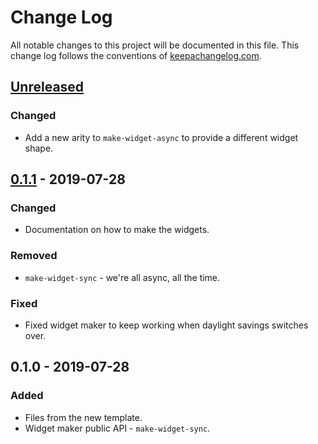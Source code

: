 # Change Log
All notable changes to this project will be documented in this file. This change log follows the conventions of [keepachangelog.com](http://keepachangelog.com/).

## [Unreleased]
### Changed
- Add a new arity to `make-widget-async` to provide a different widget shape.

## [0.1.1] - 2019-07-28
### Changed
- Documentation on how to make the widgets.

### Removed
- `make-widget-sync` - we're all async, all the time.

### Fixed
- Fixed widget maker to keep working when daylight savings switches over.

## 0.1.0 - 2019-07-28
### Added
- Files from the new template.
- Widget maker public API - `make-widget-sync`.

[Unreleased]: https://github.com/your-name/sharkuterie/compare/0.1.1...HEAD
[0.1.1]: https://github.com/your-name/sharkuterie/compare/0.1.0...0.1.1
